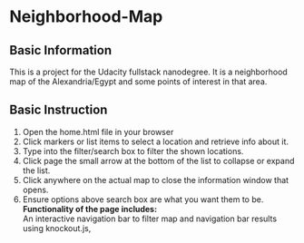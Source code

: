 # Neighborhood-Map
## Basic Information

This is a project for the Udacity fullstack nanodegree.  It is a neighborhood map of the Alexandria/Egypt and some points of interest in that area.

## Basic Instruction

1. Open the home.html file in your browser 
2. Click markers or list items to select a location and retrieve info about it.
3. Type into the filter/search box to filter the shown locations.
3. Click page the small arrow at the bottom of the list to collapse or expand the list.
4. Click anywhere on the actual map to close the information window that opens.
5. Ensure options above search box are what you want them to be.
<strong>Functionality of the page includes:</strong> <br/> 
	An interactive navigation bar to filter map and navigation bar results using knockout.js, <br/>
